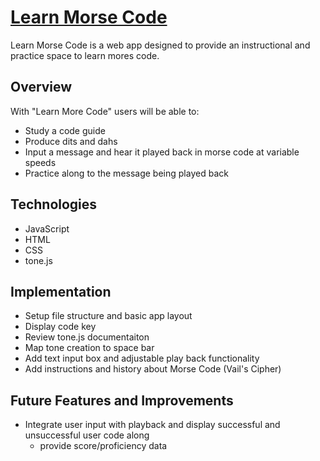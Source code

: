 # [Learn Morse Code](https://siascone.github.io/learn-morse-code/)

Learn Morse Code is a web app designed to provide an instructional and practice space to learn mores code.


## Overview

With "Learn More Code" users will be able to:
- Study a code guide
- Produce dits and dahs
- Input a message and hear it played back in morse code at variable speeds
- Practice along to the message being played back

## Technologies
- JavaScript
- HTML
- CSS
- tone.js

## Implementation
- Setup file structure and basic app layout
- Display code key
- Review tone.js documentaiton
- Map tone creation to space bar
- Add text input box and adjustable play back functionality
- Add instructions and history about Morse Code (Vail's Cipher)

## Future Features and Improvements
- Integrate user input with playback and display successful and unsuccessful user code along
  - provide score/proficiency data 







